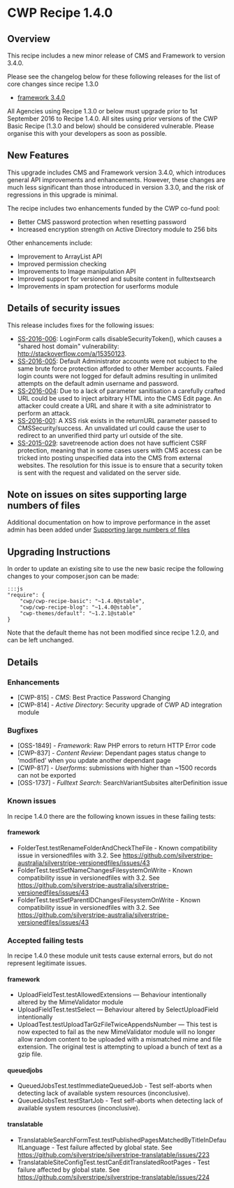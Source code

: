 # CWP Recipe 1.4.0

## Overview

This recipe includes a new minor release of CMS and Framework to version 3.4.0.

Please see the changelog below for these following releases for the list of core changes since recipe 1.3.0

 * [framework 3.4.0](https://docs.silverstripe.org/en/3.4/changelogs/rc/3.4.0-rc1/)

All Agencies using Recipe 1.3.0 or below must upgrade prior to 1st September 2016 to Recipe 1.4.0.
All sites using prior versions of the CWP Basic Recipe (1.3.0 and below) should be considered
vulnerable. Please organise this with your developers as soon as possible. 

## New Features

This upgrade includes CMS and Framework version 3.4.0, which introduces general API improvements
and enhancements. However, these changes are much less significant than those introduced in version
3.3.0, and the risk of regressions in this upgrade is minimal. 

The recipe includes two enhancements funded by the CWP co-fund pool:

 * Better CMS password protection when resetting password
 * Increased encryption strength on Active Directory module to 256 bits

Other enhancements include:

 * Improvement to ArrayList API
 * Improved permission checking
 * Improvements to Image manipulation API
 * Improved support for versioned and subsite content in fulltextsearch
 * Improvements in spam protection for userforms module

## Details of security issues

This release includes fixes for the following issues:

 * [SS-2016-006](http://www.silverstripe.org/download/security-releases/ss-2016-006): LoginForm calls
   disableSecurityToken(), which causes a "shared host domain" vulnerability: http://stackoverflow.com/a/15350123.
 * [SS-2016-005](http://www.silverstripe.org/download/security-releases/ss-2016-005): Default Administrator
   accounts were not subject to the same brute force protection afforded to other Member accounts. Failed
   login counts were not logged for default admins resulting in unlimited attempts on the default admin
   username and password.
 * [SS-2016-004](http://www.silverstripe.org/download/security-releases/ss-2016-004): Due to a lack of parameter
   sanitisation a carefully crafted URL could be used to inject arbitrary HTML into the CMS Edit page.
   An attacker could create a URL and share it with a site administrator to perform an attack. 
 * [SS-2016-001](http://www.silverstripe.org/download/security-releases/ss-2016-001): A XSS risk exists in
   the returnURL parameter passed to CMSSecurity/success. An unvalidated url could cause the user to redirect
   to an unverified third party url outside of the site.
 * [SS-2015-029](http://www.silverstripe.org/download/security-releases/ss-2015-029): savetreenode action does
   not have sufficient CSRF protection, meaning that in some cases users with CMS access can be tricked into
   posting unspecified data into the CMS from external websites. The resolution for this issue is to ensure
   that a security token is sent with the request and validated on the server side.

## Note on issues on sites supporting large numbers of files

Additional documentation on how to improve performance in the asset admin has been added under
[Supporting large numbers of files](/how_tos/supporting_large_numbers_of_files)

## Upgrading Instructions

In order to update an existing site to use the new basic recipe the following changes to your composer.json
can be made:

	:::js
	"require": {
		"cwp/cwp-recipe-basic": "~1.4.0@stable",
		"cwp/cwp-recipe-blog": "~1.4.0@stable",
		"cwp-themes/default": "~1.2.1@stable"
	}

Note that the default theme has not been modified since recipe 1.2.0, and can be left unchanged.

## Details

### Enhancements

 * [CWP-815] - *CMS*: Best Practice Password Changing
 * [CWP-814] - *Active Directory*: Security upgrade of CWP AD integration module

### Bugfixes

 * [OSS-1849] - *Framework*: Raw PHP errors to return HTTP Error code
 * [CWP-837] - *Content Review*: Dependant pages status change to ‘modified’ when you update another dependant page
 * [CWP-817] - *Userforms*: submissions with higher than ~1500 records can not be exported
 * [OSS-1737] - *Fulltext Search*: SearchVariantSubsites alterDefinition issue

### Known issues

In recipe 1.4.0 there are the following known issues in these failing tests:

#### framework

 * FolderTest.testRenameFolderAndCheckTheFile - Known compatibility issue in versionedfiles
   with 3.2. See https://github.com/silverstripe-australia/silverstripe-versionedfiles/issues/43
 * FolderTest.testSetNameChangesFilesystemOnWrite - Known compatibility issue in versionedfiles
   with 3.2. See https://github.com/silverstripe-australia/silverstripe-versionedfiles/issues/43
 * FolderTest.testSetParentIDChangesFilesystemOnWrite - Known compatibility issue in versionedfiles
   with 3.2. See https://github.com/silverstripe-australia/silverstripe-versionedfiles/issues/43

### Accepted failing tests

In recipe 1.4.0 these module unit tests cause external errors, but do not represent legitimate issues.

#### framework

 * UploadFieldTest.testAllowedExtensions — Behaviour intentionally altered by the MimeValidator module
 * UploadFieldTest.testSelect — Behaviour altered by SelectUploadField intentionally
 * UploadTest.testUploadTarGzFileTwiceAppendsNumber — This test is now expected
   to fail as the new MimeValidator module will no longer allow random content to
   be uploaded with a mismatched mime and file extension. The original test is
   attempting to upload a bunch of text as a gzip file.

#### queuedjobs

 * QueuedJobsTest.testImmediateQueuedJob - Test self-aborts when detecting lack of available system
   resources (inconclusive).
 * QueuedJobsTest.testStartJob - Test self-aborts when detecting lack of available system
   resources (inconclusive).

#### translatable

 * TranslatableSearchFormTest.testPublishedPagesMatchedByTitleInDefaultLanguage - Test failure
   affected by global state. See https://github.com/silverstripe/silverstripe-translatable/issues/223
 * TranslatableSiteConfigTest.testCanEditTranslatedRootPages - Test failure affected by global state.
   See https://github.com/silverstripe/silverstripe-translatable/issues/224
